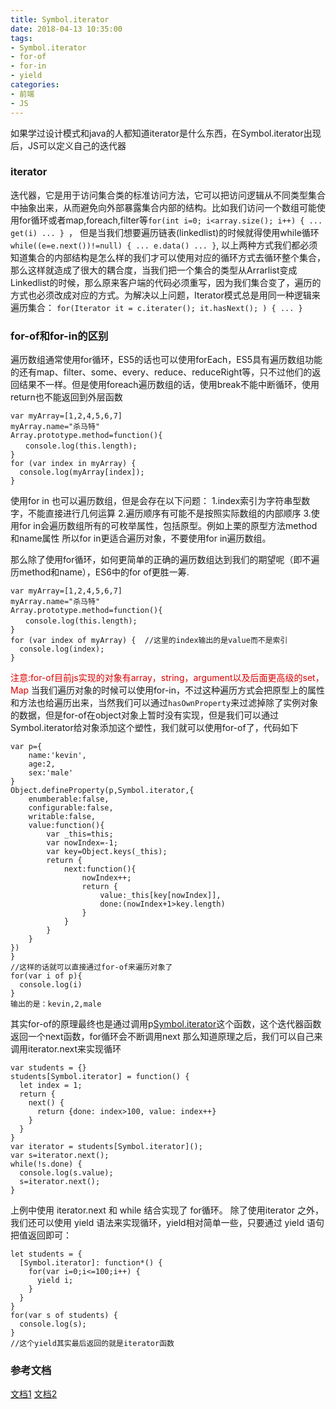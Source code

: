 ```yaml
---
title: Symbol.iterator
date: 2018-04-13 10:35:00
tags: 
- Symbol.iterator
- for-of
- for-in
- yield
categories:
- 前端
- JS
---
```

如果学过设计模式和java的人都知道iterator是什么东西，在Symbol.iterator出现后，JS可以定义自己的迭代器<!--more-->
### iterator
迭代器，它是用于访问集合类的标准访问方法，它可以把访问逻辑从不同类型集合中抽象出来，从而避免向外部暴露集合内部的结构。比如我们访问一个数组可能使用for循环或者map,foreach,filter等`for(int i=0; i<array.size(); i++) { ... get(i) ... } `， 但是当我们想要遍历链表(linkedlist)的时候就得使用while循环`while((e=e.next())!=null) { ... e.data() ... }`, 以上两种方式我们都必须知道集合的内部结构是怎么样的我们才可以使用对应的循环方式去循环整个集合，那么这样就造成了很大的耦合度，当我们把一个集合的类型从Arrarlist变成Linkedlist的时候，那么原来客户端的代码必须重写，因为我们集合变了，遍历的方式也必须改成对应的方式。为解决以上问题，Iterator模式总是用同一种逻辑来遍历集合： `for(Iterator it = c.iterater(); it.hasNext(); ) { ... } `
### for-of和for-in的区别
遍历数组通常使用for循环，ES5的话也可以使用forEach，ES5具有遍历数组功能的还有map、filter、some、every、reduce、reduceRight等，只不过他们的返回结果不一样。但是使用foreach遍历数组的话，使用break不能中断循环，使用return也不能返回到外层函数
```
var myArray=[1,2,4,5,6,7]
myArray.name="杀马特"
Array.prototype.method=function(){
　　console.log(this.length);
}
for (var index in myArray) {
  console.log(myArray[index]);
}
```
使用for in 也可以遍历数组，但是会存在以下问题：
1.index索引为字符串型数字，不能直接进行几何运算
2.遍历顺序有可能不是按照实际数组的内部顺序
3.使用for in会遍历数组所有的可枚举属性，包括原型。例如上栗的原型方法method和name属性
所以for in更适合遍历对象，不要使用for in遍历数组。

那么除了使用for循环，如何更简单的正确的遍历数组达到我们的期望呢（即不遍历method和name），ES6中的for of更胜一筹.
```
var myArray=[1,2,4,5,6,7]
myArray.name="杀马特"
Array.prototype.method=function(){
　　console.log(this.length);
}
for (var index of myArray) {  //这里的index输出的是value而不是索引
  console.log(index);
}
```
<font color="#dd0000">注意:for-of目前js实现的对象有array，string，argument以及后面更高级的set，Map</font>
当我们遍历对象的时候可以使用for-in，不过这种遍历方式会把原型上的属性和方法也给遍历出来，当然我们可以通过`hasOwnProperty`来过滤掉除了实例对象的数据，但是for-of在object对象上暂时没有实现，但是我们可以通过Symbol.iterator给对象添加这个塑性，我们就可以使用for-of了，代码如下
```
var p={
	name:'kevin',
	age:2,
	sex:'male'
}
Object.defineProperty(p,Symbol.iterator,{
	enumberable:false,
	configurable:false,
	writable:false,
	value:function(){
		var _this=this;
		var nowIndex=-1;
		var key=Object.keys(_this);
		return {
			next:function(){
				nowIndex++;
				return {
					value:_this[key[nowIndex]],
					done:(nowIndex+1>key.length)
				}
			}
		}
	}
})
}
//这样的话就可以直接通过for-of来遍历对象了
for(var i of p){
  console.log(i)
}
输出的是：kevin,2,male
```
其实for-of的原理最终也是通过调用p[Symbol.iterator]()这个函数，这个迭代器函数返回一个next函数，for循环会不断调用next
那么知道原理之后，我们可以自己来调用iterator.next来实现循环
```
var students = {}
students[Symbol.iterator] = function() {
  let index = 1;
  return {
    next() {
      return {done: index>100, value: index++}
    }
  }
}
var iterator = students[Symbol.iterator]();
var s=iterator.next();
while(!s.done) {
  console.log(s.value);
  s=iterator.next();
}
```
上例中使用 iterator.next 和 while 结合实现了 for循环。
除了使用iterator 之外，我们还可以使用 yield 语法来实现循环，yield相对简单一些，只要通过 yield 语句把值返回即可：
```
let students = {
  [Symbol.iterator]: function*() {
    for(var i=0;i<=100;i++) {
      yield i;
    }
  }
}
for(var s of students) {
  console.log(s);
}
//这个yield其实最后返回的就是iterator函数
```
### 参考文档
[文档1](https://blog.csdn.net/lihongxun945/article/details/48952017)
[文档2](https://blog.csdn.net/gjc9620/article/details/47681271)
